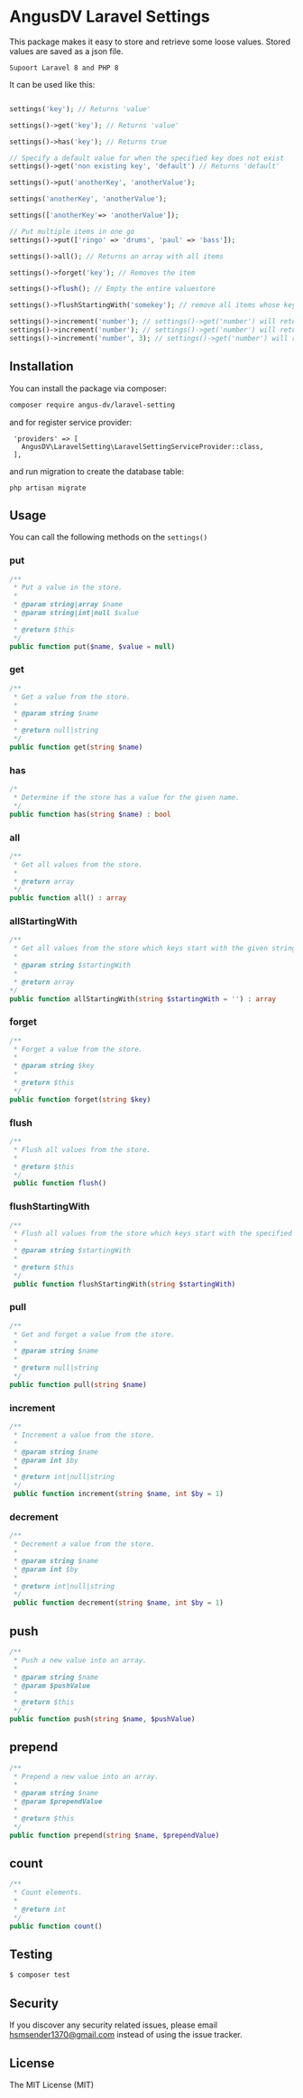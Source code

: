 # AngusDV Laravel Settings



This package makes it easy to store and retrieve some loose values. Stored values are saved as a json file.
```
Supoort Laravel 8 and PHP 8
```
It can be used like this:

```php

settings('key'); // Returns 'value'

settings()->get('key'); // Returns 'value'

settings()->has('key'); // Returns true

// Specify a default value for when the specified key does not exist
settings()->get('non existing key', 'default') // Returns 'default'

settings()->put('anotherKey', 'anotherValue');

settings('anotherKey', 'anotherValue');

settings(['anotherKey'=> 'anotherValue']);

// Put multiple items in one go
settings()->put(['ringo' => 'drums', 'paul' => 'bass']);

settings()->all(); // Returns an array with all items

settings()->forget('key'); // Removes the item

settings()->flush(); // Empty the entire valuestore

settings()->flushStartingWith('somekey'); // remove all items whose keys start with "somekey"

settings()->increment('number'); // settings()->get('number') will return 1 
settings()->increment('number'); // settings()->get('number') will return 2
settings()->increment('number', 3); // settings()->get('number') will return 5

```
## Installation

You can install the package via composer:

``` bash
composer require angus-dv/laravel-setting
```
and for register service provider:


```angular2html
 'providers' => [
   AngusDV\LaravelSetting\LaravelSettingServiceProvider::class,
 ],
```
and run migration to create the database table:
```angular2html
php artisan migrate
```
## Usage

You can call the following methods on the `settings()`

### put
```php
/**
 * Put a value in the store.
 *
 * @param string|array $name
 * @param string|int|null $value
 * 
 * @return $this
 */
public function put($name, $value = null)
```

### get

```php
/**
 * Get a value from the store.
 *
 * @param string $name
 *
 * @return null|string
 */
public function get(string $name)
```

### has

```php
/*
 * Determine if the store has a value for the given name.
 */
public function has(string $name) : bool
```

### all
```php
/**
 * Get all values from the store.
 *
 * @return array
 */
public function all() : array
```

### allStartingWith
```php
/**
 * Get all values from the store which keys start with the given string.
 *
 * @param string $startingWith
 *
 * @return array
*/
public function allStartingWith(string $startingWith = '') : array
```

### forget
```php
/**
 * Forget a value from the store.
 *
 * @param string $key
 *
 * @return $this
 */
public function forget(string $key)
```

### flush
```php
/**
 * Flush all values from the store.
 *
 * @return $this
 */
 public function flush()
```

### flushStartingWith
```php
/**
 * Flush all values from the store which keys start with the specified value.
 *
 * @param string $startingWith
 *
 * @return $this
 */
 public function flushStartingWith(string $startingWith)
```

### pull
```php
/**
 * Get and forget a value from the store.
 *
 * @param string $name 
 *
 * @return null|string
 */
public function pull(string $name)
```

### increment
```php
/**
 * Increment a value from the store.
 *
 * @param string $name
 * @param int $by
 *
 * @return int|null|string
 */
 public function increment(string $name, int $by = 1)
```

### decrement
```php
/**
 * Decrement a value from the store.
 *
 * @param string $name
 * @param int $by
 *
 * @return int|null|string
 */
 public function decrement(string $name, int $by = 1)
```

## push
```php
/**
 * Push a new value into an array.
 *
 * @param string $name
 * @param $pushValue
 *
 * @return $this
 */
public function push(string $name, $pushValue)
```

## prepend
```php
/**
 * Prepend a new value into an array.
 *
 * @param string $name
 * @param $prependValue
 *
 * @return $this
 */
public function prepend(string $name, $prependValue)
```

## count
```php
/**
 * Count elements.
 *
 * @return int
 */
public function count()
```


## Testing

``` bash
$ composer test
```

## Security

If you discover any security related issues, please email hsmsender1370@gmail.com instead of using the issue tracker.



## License

The MIT License (MIT)
